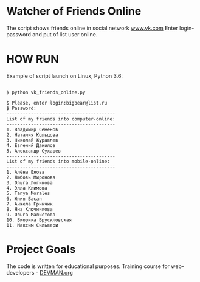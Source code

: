 # Watcher of Friends Online

The script shows friends online in social network www.vk.com
Enter login-password and put of list user online. 

# HOW RUN

Example of script launch on Linux, Python 3.6:

```#!bash

$ python vk_friends_online.py 

$ Please, enter login:bigbear@list.ru
$ Password:
----------------------------------------
List of my friends into computer-online:
----------------------------------------
1. Владимир Семенов
2. Наталия Кольцова
3. Николай Журавлев
4. Евгений Данилов
5. Александр Сухарев
----------------------------------------
List of my friends into mobile-online:
----------------------------------------
1. Алёна Ежова
2. Любовь Миронова
3. Ольга Логинова
4. Элла Климова
5. Tanya Morales
6. Юлия Басан
7. Анжела Гринчик
8. Яна Ключникова
9. Ольга Малистова
10. Виорика Брусиловская
11. Максим Сильвери
```

# Project Goals

The code is written for educational purposes. Training course for web-developers - [DEVMAN.org](https://devman.org)
